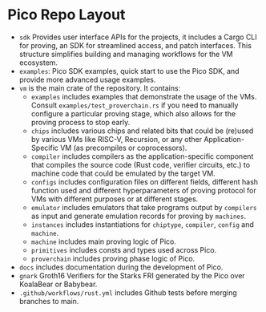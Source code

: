 # Pico Repo Layout

- `sdk` Provides user interface APIs for the projects, it includes a Cargo CLI for proving, an SDK for streamlined access, and patch interfaces. This structure simplifies building and managing workflows for the VM ecosystem.
- `examples`: Pico SDK examples, quick start to use the Pico SDK, and provide more advanced usage examples.
- `vm` is the main crate of the repository. It contains:
  - `examples` includes examples that demonstrate the usage of the VMs. Consult `examples/test_proverchain.rs` if you need to manually configure a particular proving stage, which also allows for the proving process to stop early.
  - `chips` includes various chips and related bits that could be (re)used by various VMs like RISC-V, Recursion, or any other Application-Specific VM (as precompiles or coprocessors).
  - `compiler` includes compilers as the application-specific component that compiles the source code (Rust code, verifier circuits, etc.) to machine code that could be emulated by the target VM.
  - `configs` includes configuration files on different fields, different hash function used and different hyperparameters of proving protocol for VMs with different purposes or at different stages.
  - `emulator` includes emulators that take programs output by `compilers` as input and generate emulation records for proving by `machines`.
  - `instances` includes instantiations for `chiptype`, `compiler`, `config` and `machine`.
  - `machine` includes main proving logic of Pico.
  - `primitives` includes consts and types used across Pico.
  - `proverchain` includes proving phase logic of Pico.
- `docs` includes documentation during the development of Pico.
- `gnark` Groth16 Verifiers for the Starks FRI generated by the Pico over KoalaBear or Babybear.
- `.github/workflows/rust.yml` includes Github tests before merging branches to main.

